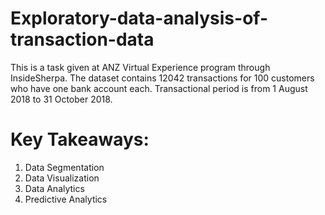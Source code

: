# Exploratory-data-analysis-of-transaction-data
This is a task given at ANZ Virtual Experience program through InsideSherpa.
The dataset contains 12042 transactions for 100 customers who have one bank account each. Transactional period is from 1 August 2018 to 31 October 2018.

# Key Takeaways:
1. Data Segmentation
2. Data Visualization
3. Data Analytics
4. Predictive Analytics
